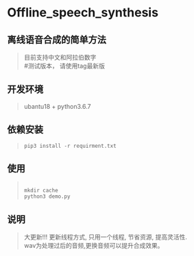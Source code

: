 # Offline_speech_synthesis

## 离线语音合成的简单方法
> 目前支持中文和阿拉伯数字  
> #测试版本， 请使用tag最新版

## 开发环境
> ubantu18 + python3.6.7  

## 依赖安装
> ```` 
> pip3 install -r requirment.txt   
> ```` 

## 使用
> ````   
> 
> mkdir cache
> python3 demo.py   
> ````  

## 说明
> 大更新!!! 更新线程方式, 只用一个线程, 节省资源, 提高灵活性.  
> wav为处理过后的音频,更换音频可以提升合成效果。 
